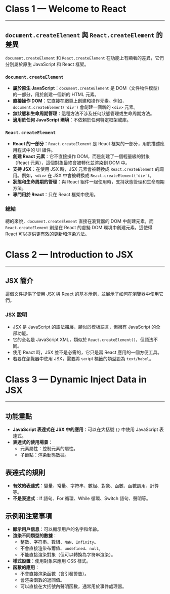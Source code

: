 # Class 1 — Welcome to React
- - -
## `document.createElement` 與 `React.createElement` 的差異

`document.createElement` 和 `React.createElement` 在功能上有顯著的差異，它們分別屬於原生 JavaScript 和 React 框架。

### `document.createElement`

- **屬於原生 JavaScript**：`document.createElement` 是 DOM（文件物件模型）的一部分，用於創建一個新的 HTML 元素。
- **直接操作 DOM**：它直接在網頁上創建和操作元素。例如，`document.createElement('div')` 會創建一個新的 `<div>` 元素。
- **無狀態和生命周期管理**：這種方法不涉及任何狀態管理或生命周期方法。
- **適用於任何 JavaScript 環境**：不依賴於任何特定框架或庫。

### `React.createElement`

- **React 的一部分**：`React.createElement` 是 React 框架的一部分，用於描述應用程式中的 UI 組件。
- **創建 React 元素**：它不直接操作 DOM，而是創建了一個輕量級的對象（React 元素），這個對象最終會被轉化並渲染到 DOM 中。
- **支持 JSX**：在使用 JSX 時，JSX 元素會被轉換成 `React.createElement` 的調用。例如，`<div>` 在 JSX 中會被轉換成 `React.createElement('div')`。
- **狀態和生命周期的管理**：與 React 組件一起使用時，支持狀態管理和生命周期方法。
- **專門用於 React**：只在 React 框架中使用。

### 總結

總的來說，`document.createElement` 直接在瀏覽器的 DOM 中創建元素，而 `React.createElement` 則是在 React 的虛擬 DOM 環境中創建元素。這使得 React 可以提供更有效的更新和渲染方法。

# Class 2 — Introduction to JSX
- - -
## JSX 簡介

這個文件提供了使用 JSX 與 React 的基本示例，並展示了如何在瀏覽器中使用它們。

### JSX 說明

- JSX 是 JavaScript 的語法擴展，類似於模板語言，但擁有 JavaScript 的全部功能。
- 它的全名是 JavaScript XML，類似於 `React.createElement()`，但語法不同。
- 使用 React 時，JSX 並不是必需的，它只是寫 React 應用的一個方便工具。
- 若要在瀏覽器中使用 JSX，需要將 script 標籤的類型設為 `text/babel`。

# Class 3 — Dynamic Inject Data in JSX
- - -

## 功能重點
- **JavaScript 表達式在 JSX 中的應用**：可以在大括號 `{}` 中使用 JavaScript 表達式。
- **表達式的使用場景**：
    - 元素屬性：控制元素的屬性。
    - 子節點：渲染動態數據。

## 表達式的規則
- **有效的表達式**：變量、常量、字符串、數組、對象、函數、函數調用、計算等。
- **不是表達式**：If 語句、For 循環、While 循環、Switch 語句、聲明等。

## 示例和注意事項
- **顯示用戶信息**：可以顯示用戶的名字和年齡。
- **渲染不同類型的數據**：
    - 整數、字符串、數組、`NaN`、`Infinity`。
    - 不會直接渲染布爾值、`undefined`、`null`。
    - 不能直接渲染對象（但可以轉換為字符串渲染）。
- **樣式設置**：使用對象來應用 CSS 樣式。
- **函數的應用**：
    - 不會直接渲染函數（會引發警告）。
    - 會渲染函數的返回值。
    - 可以直接在大括號內聲明函數，通常用於事件處理器。